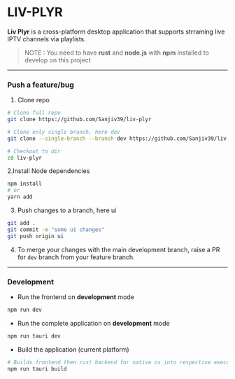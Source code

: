 # LIV-PLYR

**Liv Plyr** is a cross-platform desktop application that supports strraming live IPTV channels via playlists.

> NOTE : You need to have **rust** and **node.js** with **npm** installed to develop on this project

---

### Push a feature/bug

1. Clone repo

```bash
# Clone full repo
git clone https://github.com/Sanjiv39/liv-plyr

# Clone only single branch, here dev
git clone --single-branch --branch dev https://github.com/Sanjiv39/liv-plyr

# Checkout to dir
cd liv-plyr
```

2.Install Node dependencies
```bash
npm install 
# or
yarn add
```

3. Push changes to a branch, here ui
```bash
git add .
git commit -m "some ui changes"
git push origin ui
```

4. To merge your changes with the main development branch, raise a PR for `dev` branch from your feature branch.

---

### Development
- Run the frontend on **development** mode
```bash
npm run dev
```
- Run the complete application on **development** mode
```bash
npm run tauri dev
```

- Build the application (current platform)
```bash
# Builds frontend then rust backend for native os into respective executable file
npm run tauri build
```

